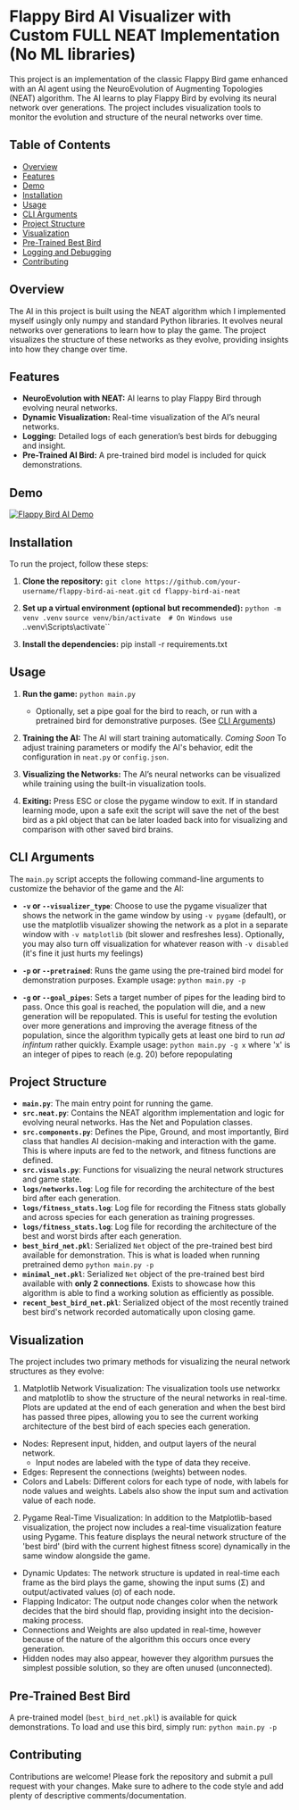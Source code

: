 # Flappy Bird AI Visualizer with Custom FULL NEAT Implementation (No ML libraries)

This project is an implementation of the classic Flappy Bird game enhanced with an AI agent using the NeuroEvolution of Augmenting Topologies (NEAT) algorithm. The AI learns to play Flappy Bird by evolving its neural network over generations. The project includes visualization tools to monitor the evolution and structure of the neural networks over time.

## Table of Contents

- [Overview](#overview)
- [Features](#features)
- [Demo](#demo)
- [Installation](#installation)
- [Usage](#usage)
- [CLI Arguments](#cli-arguments)
- [Project Structure](#project-structure)
- [Visualization](#visualization)
- [Pre-Trained Best Bird](#pre-trained-best-bird)
- [Logging and Debugging](#logging-and-debugging)
- [Contributing](#contributing)

## Overview

The AI in this project is built using the NEAT algorithm which I implemented myself usingly only numpy and standard Python libraries. It evolves neural networks over generations to learn how to play the game. The project visualizes the structure of these networks as they evolve, providing insights into how they change over time.

## Features

- **NeuroEvolution with NEAT:** AI learns to play Flappy Bird through evolving neural networks.
- **Dynamic Visualization:** Real-time visualization of the AI’s neural networks.
- **Logging:** Detailed logs of each generation’s best birds for debugging and insight.
- **Pre-Trained AI Bird:** A pre-trained bird model is included for quick demonstrations.

## Demo

[![Flappy Bird AI Demo](http://i3.ytimg.com/vi/GujD4FmJWK0/hqdefault.jpg)](https://youtu.be/GujD4FmJWK0)


## Installation

To run the project, follow these steps:

1. **Clone the repository:**
    `git clone https://github.com/your-username/flappy-bird-ai-neat.git`
    `cd flappy-bird-ai-neat`

2. **Set up a virtual environment (optional but recommended):**
    `python -m venv .venv`
    `source venv/bin/activate  # On Windows use `.\.venv\Scripts\activate``

3. **Install the dependencies:**
    pip install -r requirements.txt

## Usage

1. **Run the game:**
    `python main.py`
    - Optionally, set a pipe goal for the bird to reach, or run with a pretrained bird for demonstrative purposes. (See [CLI Arguments](#cli-arguments))

2. **Training the AI:**
    The AI will start training automatically. 
    *Coming Soon* To adjust training parameters or modify the AI's behavior, edit the configuration in `neat.py` or `config.json`.

3. **Visualizing the Networks:**
    The AI’s neural networks can be visualized while training using the built-in visualization tools.

4. **Exiting:**
    Press ESC or close the pygame window to exit. If in standard learning mode, upon a safe exit the script will save the net of the best bird as a pkl object that can be later loaded back into for visualizing and comparison with other saved bird brains.

## CLI Arguments

The `main.py` script accepts the following command-line arguments to customize the behavior of the game and the AI:

- **`-v` or `--visualizer_type`**: Choose to use the pygame visualizer that shows the network in the game window by using `-v pygame` (default), or use the matplotlib visualizer showing the network as a plot in a separate window with `-v matplotlib` (bit slower and resfreshes less). Optionally, you may also turn off visualization for whatever reason with `-v disabled` (it's fine it just hurts my feelings)

- **`-p` or `--pretrained`**: Runs the game using the pre-trained bird model for demonstration purposes.
Example usage: `python main.py -p`

- **`-g` or `--goal_pipes`**: Sets a target number of pipes for the leading bird to pass. Once this goal is reached, the population will die, and a new generation will be repopulated. This is useful for testing the evolution over more generations and improving the average fitness of the population, since the algorithm typically gets at least one bird to run *ad infintum* rather quickly.
Example usage: `python main.py -g x` where 'x' is an integer of pipes to reach (e.g. 20) before repopulating

## Project Structure

- **`main.py`**: The main entry point for running the game.
- **`src.neat.py`**: Contains the NEAT algorithm implementation and logic for evolving neural networks. Has the Net and Population classes.
- **`src.components.py`**: Defines the Pipe, Ground, and most importantly, Bird class that handles AI decision-making and interaction with the game. This is where inputs are fed to the network, and fitness functions are defined.
- **`src.visuals.py`**: Functions for visualizing the neural network structures and game state.
- **`logs/networks.log`**: Log file for recording the architecture of the best bird after each generation.
- **`logs/fitness_stats.log`**: Log file for recording the Fitness stats globally and across species for each generation as training progresses.
- **`logs/fitness_stats.log`**: Log file for recording the architecture of the best and worst birds after each generation.
- **`best_bird_net.pkl`**: Serialized `Net` object of the pre-trained best bird available for demonstration. This is what is loaded when running pretrained demo `python main.py -p`
- **`minimal_net.pkl`**: Serialized `Net` object of the pre-trained best bird available with **only 2 connections**. Exists to showcase how this algorithm is able to find a working solution as efficiently as possible.
- **`recent_best_bird_net.pkl`**: Serialized object of the most recently trained best bird's network recorded automatically upon closing game.

## Visualization

The project includes two primary methods for visualizing the neural network structures as they evolve:

1. Matplotlib Network Visualization: The visualization tools use networkx and matplotlib to show the structure of the neural networks in real-time. Plots are updated at the end of each generation and when the best bird has passed three pipes, allowing you to see the current working architecture of the best bird of each species each generation.
- Nodes: Represent input, hidden, and output layers of the neural network.
    - Input nodes are labeled with the type of data they receive.
- Edges: Represent the connections (weights) between nodes.
- Colors and Labels: Different colors for each type of node, with labels for node values and weights. Labels also show the input sum and activation value of each node.

2. Pygame Real-Time Visualization: In addition to the Matplotlib-based visualization, the project now includes a real-time visualization feature using Pygame. This feature displays the neural network structure of the 'best bird' (bird with the current highest fitness score) dynamically in the same window alongside the game. 
- Dynamic Updates: The network structure is updated in real-time each frame as the bird plays the game, showing the input sums (Σ) and output/activated values (σ) of each node.
- Flapping Indicator: The output node changes color when the network decides that the bird should flap, providing insight into the decision-making process.
- Connections and Weights are also updated in real-time, however because of the nature of the algorithm this occurs once every generation.
- Hidden nodes may also appear, however they algorithm pursues the simplest possible solution, so they are often unused (unconnected).

## Pre-Trained Best Bird

A pre-trained model (`best_bird_net.pkl`) is available for quick demonstrations. To load and use this bird, simply run: `python main.py -p`

## Contributing

Contributions are welcome! Please fork the repository and submit a pull request with your changes. Make sure to adhere to the code style and add plenty of descriptive comments/documentation.